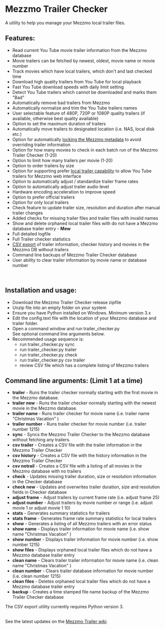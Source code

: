 # Mezzmo Trailer Checker
A utility to help you manage your Mezzmo local trailer files.  


## Features:

- Read current You Tube movie trailer information from the Mezzmo database
- Movie trailers can be fetched by newest, oldest, movie name or movie number
- Track movies which have local trailers, which don't and last checked time
- Download high quality trailers from You Tube for local playback
- Fast You Tube download speeds with daily limit setting
- Detect You Tube trailers which cannot be downloaded and marks them "Bad"
- Automatically remove bad trailers from Mezzmo 
- Automatically normalize and trim the You Tube trailers names
- User selectable feature of 480P, 720P or 1080P quality trailers (if available, otherwise best quality available)
- Option to set the maximum duration of trailers
- Automatically move trailers to designated location (i.e. NAS, local disk etc.)
- Option for automatically <a href="https://github.com/Conceiva/MezzmoKodiPlugin/wiki/Managing-Your-Library#metadata-locking">locking the Mezzmo metadata</a> to avoid overriding trailer information
- Option for how many movies to check in each batch run of the Mezzmo Trailer Checker (1-20)
- Option to limit how many trailers per movie (1-20)
- Option to order trailers by size
- Option for supporting prefer <a href="https://github.com/Conceiva/MezzmoKodiPlugin/wiki/Movie-Trailers#prefer-local-trailers">local trailer capability</a> to allow You Tube trailers for Mezzmo web interface
- Option to automatically adjust / standardize trailer frame rates
- Option to automatically adjust trailer audio level
- Hardware encoding acceleration to improve speed
- Option to prefer official trailers
- Option for only local trailers
- Check feature to update trailer size, resolution and duration after manual trailer changes
- Added checks for missing trailer files and trailer files with invalid names
- Show and delete orphaned local trailer files with do not have a Mezzmo database trailer entry - <b>Mew</b>
- Full detailed logfile
- Full Trailer checker statistics
- <a href="https://github.com/jbinkley60/MezzmoTrailerChecker/wiki/Mezzmo-Trailer-Checker-Data-Export">CSV export</a> of trailer information, checker history and movies in the Mezzmo DB without trailers
- Command line backups of Mezzmo Trailer Checker database
- User ability to clear trailer information by movie name or database number 
<br/>

## Installation and usage:

-  Download the Mezzmo Trailer Checker release zipfile
-  Unzip file into an empty folder on your system
-  Ensure you have Python installed on Windows.  Minimum version 3.x 
-  Edit the config.text file with the location of your Mezzmo
   database and trailer folder. 
-  Open a command window and run trailer_checker.py<br/>
   See optional command line arguments below.    
-  Recommended usage sequence is:
   - run trailer_checker.py sync
   - run trailer_checker.py trailer
   - run trailer_checker.py check
   - run trailer_checker.py csv trailer
   - review CSV file which has a complete listing of Mezzmo trailers 

   
## Command line arguments:  (Limit 1 at a time)

- <b>trailer</b>	-  Runs the trailer checker normally starting with the first movie in the Mezzmo database. <br>
- <b>trailer new</b>    -  Runs the trailer checker normally starting with the newest movie in the Mezzmo database. <br>
- <b>trailer name </b>  -  Runs trailer checker for movie name (i.e. trailer name "Christmas Vacation" ) <br>
- <b>trailer number</b> -  Runs trailer checker for movie number (i.e. trailer number 1215)  <br> 
- <b>sync</b>           -  Syncs the Mezzmo Trailer Checker to the Mezzmo database without fetching any trailers. <br> 
- <b>csv trailer</b>    -  Creates a CSV file with the trailer information in the Mezzmo Trailer Checker<br> 
- <b>csv history</b>    -  Creates a CSV file with the history information in the Mezzmo Trailer Checker<br>
- <b>csv notrail</b>    -  Creates a CSV file with a listing of all movies in the Mezzmo database with no trailers<br>
- <b>check</b>		-  Updates missing trailer duration, size or resolution information in the Checker database<br>
- <b>check new</b>	-  Updates and overwrites trailer duration, size and resolution fields in Checker database<br>
- <b>adjust frame</b>	-  Adjust trailers by current frame rate (i.e. adjust frame 25)<br>
- <b>adjust number</b>	-  Adjust trailers by movie number or range (i.e. adjust movie 1 or adjust movie 1 10)
- <b>stats</b>		-  Generates summary statistics for trailers<br>
- <b>stats frame</b>	-  Generates frame rate summary statistics for local trailers<br>
- <b>show</b>           -  Generates a listing of all Mezzmo trailers with an error status <br>                          
- <b>show name</b>      -  Displays trailer information for movie name (i.e. show name "Christmas Vacation" ) <br>
- <b>show number</b>    -  Displays trailer information for movie number (i.e. show number 1215) <br>
- <b>show files</b>     -  Displays orphaned local trailer files which do not have a Mezzmo database trailer entry <br>
- <b>clean name</b>     -  Clears trailer trailer information for movie name (i.e. clean name "Christmas Vacation" ) <br>
- <b>clean number</b>   -  Clears trailer database information for movie number (i.e. clean number 1215)  <br>
- <b>clean files</b>    -  Deletes orphaned local trailer files which do not have a Mezzmo database trailer entry <br> 
- <b>backup</b>         -  Creates a time stamped file name backup of the Mezzmo Trailer Checker database <br> 
          
         
 The CSV export utility currently requires Python version 3.<br/><br/>

See the latest updates on the <a href="https://github.com/jbinkley60/MezzmoTrailerChecker/wiki">Mezzmo Trailer wiki</a>.


